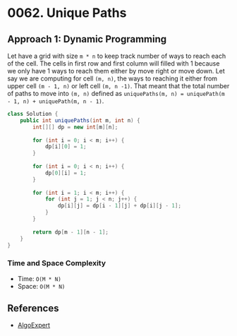 # 0062. Unique Paths

## Approach 1: Dynamic Programming
Let have a grid with size `m * n` to keep track number of ways to reach each of the cell. The cells in first row and first column will filled with 1 because we only have 1 ways to reach them either by move right or move down. Let say we are computing for cell `(m, n)`, the ways to reaching it either from upper cell `(m - 1, n)` or left cell `(m, n -1)`. That meant that the total number of paths to move into `(m, n)` defined as `uniquePaths(m, n) = uniquePath(m - 1, n) + uniquePath(m, n - 1)`.

```Java
class Solution {
    public int uniquePaths(int m, int n) {
        int[][] dp = new int[m][n];
		
		for (int i = 0; i < m; i++) {
			dp[i][0] = 1;
		}
		
		for (int i = 0; i < n; i++) {
			dp[0][i] = 1;
		}		
		
		for (int i = 1; i < m; i++) {
			for (int j = 1; j < n; j++) {
				dp[i][j] = dp[i - 1][j] + dp[i][j - 1];
			}
		}
				
        return dp[m - 1][n - 1];
    }
}
```

### Time and Space Complexity

- Time: `O(M * N)`
- Space: `O(M * N)`

## References
- [AlgoExpert](https://www.algoexpert.io/questions/Number%20Of%20Ways%20To%20Traverse%20Graph)